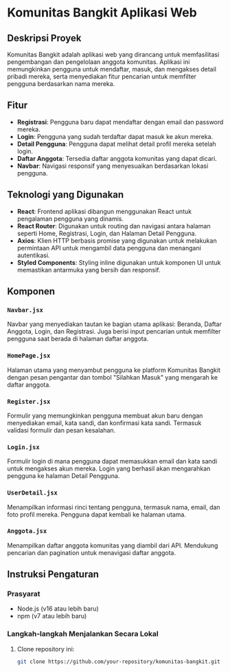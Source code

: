 # Komunitas Bangkit Aplikasi Web

## Deskripsi Proyek
Komunitas Bangkit adalah aplikasi web yang dirancang untuk memfasilitasi pengembangan dan pengelolaan anggota komunitas. Aplikasi ini memungkinkan pengguna untuk mendaftar, masuk, dan mengakses detail pribadi mereka, serta menyediakan fitur pencarian untuk memfilter pengguna berdasarkan nama mereka.

## Fitur

- **Registrasi**: Pengguna baru dapat mendaftar dengan email dan password mereka.
- **Login**: Pengguna yang sudah terdaftar dapat masuk ke akun mereka.
- **Detail Pengguna**: Pengguna dapat melihat detail profil mereka setelah login.
- **Daftar Anggota**: Tersedia daftar anggota komunitas yang dapat dicari.
- **Navbar**: Navigasi responsif yang menyesuaikan berdasarkan lokasi pengguna.

## Teknologi yang Digunakan
- **React**: Frontend aplikasi dibangun menggunakan React untuk pengalaman pengguna yang dinamis.
- **React Router**: Digunakan untuk routing dan navigasi antara halaman seperti Home, Registrasi, Login, dan Halaman Detail Pengguna.
- **Axios**: Klien HTTP berbasis promise yang digunakan untuk melakukan permintaan API untuk mengambil data pengguna dan menangani autentikasi.
- **Styled Components**: Styling inline digunakan untuk komponen UI untuk memastikan antarmuka yang bersih dan responsif.

## Komponen

### `Navbar.jsx`
Navbar yang menyediakan tautan ke bagian utama aplikasi: Beranda, Daftar Anggota, Login, dan Registrasi. Juga berisi input pencarian untuk memfilter pengguna saat berada di halaman daftar anggota.

### `HomePage.jsx`
Halaman utama yang menyambut pengguna ke platform Komunitas Bangkit dengan pesan pengantar dan tombol "Silahkan Masuk" yang mengarah ke daftar anggota.

### `Register.jsx`
Formulir yang memungkinkan pengguna membuat akun baru dengan menyediakan email, kata sandi, dan konfirmasi kata sandi. Termasuk validasi formulir dan pesan kesalahan.

### `Login.jsx`
Formulir login di mana pengguna dapat memasukkan email dan kata sandi untuk mengakses akun mereka. Login yang berhasil akan mengarahkan pengguna ke halaman Detail Pengguna.

### `UserDetail.jsx`
Menampilkan informasi rinci tentang pengguna, termasuk nama, email, dan foto profil mereka. Pengguna dapat kembali ke halaman utama.

### `Anggota.jsx`
Menampilkan daftar anggota komunitas yang diambil dari API. Mendukung pencarian dan pagination untuk menavigasi daftar anggota.

## Instruksi Pengaturan

### Prasyarat
- Node.js (v16 atau lebih baru)
- npm (v7 atau lebih baru)

### Langkah-langkah Menjalankan Secara Lokal
1. Clone repository ini:
   ```bash
   git clone https://github.com/your-repository/komunitas-bangkit.git
